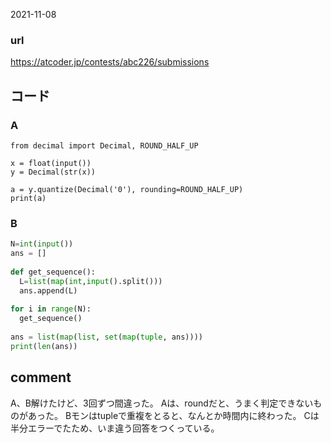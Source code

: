 2021-11-08

### url
https://atcoder.jp/contests/abc226/submissions

## コード
### A

```
from decimal import Decimal, ROUND_HALF_UP
 
x = float(input())
y = Decimal(str(x))
 
a = y.quantize(Decimal('0'), rounding=ROUND_HALF_UP)
print(a)
```

### B 

```python
N=int(input())
ans = []
 
def get_sequence():
  L=list(map(int,input().split()))
  ans.append(L)
 
for i in range(N):
  get_sequence()
 
ans = list(map(list, set(map(tuple, ans))))
print(len(ans))
```
  

## comment
A、B解けたけど、3回ずつ間違った。
Aは、roundだと、うまく判定できないものがあった。
Bモンはtupleで重複をとると、なんとか時間内に終わった。
Cは半分エラーでたため、いま違う回答をつくっている。
